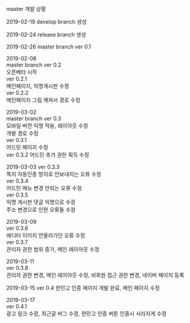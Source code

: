master 개발 상황

2019-02-19
develop branch 생성

2019-02-24
release branch 생성

2019-02-26
master branch ver 0.1

2019-02-08  
master branch ver 0.2  
오픈베타 시작  
ver 0.2.1  
메인페이지, 익명게시판 수정  
ver 0.2.2  
메인페이지 그림 깨져서 경로 수정  

2019-03-02  
master branch ver 0.3  
모바일 버전 익명 적용, 레이아웃 수정  
개발 경로 수정  
ver 0.3.1  
어드민 페이지 수정  
ver 0.3.2
어드민 추가 권한 획득 수정 

2019-03-03 
ver 0.3.3  
쪽지 자동인증 방지로 안보내지는 오류 수정  
ver 0.3.4  
어드민 메뉴 변경 안되는 오류 수정  
ver 0.3.5  
익명 게시판 댓글 익명으로 수정  
주소 변경으로 인한 오류들 수정  

2019-03-09  
ver 0.3.6  
에디터 이미지 안올라가던 오류 수정  
ver 0.3.7  
관리자 권한 범위 증가, 메인 레이아웃 수정  

2019-03-11  
ver 0.3.8  
관리자 권한 변경, 메인 레이아웃 수정, 비회원 접근 권한 변경, 네이버 페이지 등록  

2019-03-15
ver 0.4
한민고 인증 페이지 개발 완료, 메인 페이지 수정

2019-03-17  
ver 0.4.1  
광고 링크 수정, 최근글 버그 수정, 한민고 인증 버튼 인증시 사라지게 수정  
